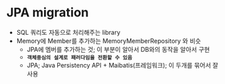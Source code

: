 <link href="../../githubCSS/style.css" rel="stylesheet">

# JPA migration

- SQL 쿼리도 자동으로 처리해주는 library
- Memory에 Member를 추가하는 MemoryMemberRepository 와 비슷
  - JPA에 멤버를 추가하는 것; 이 부분이 알아서 DB와의 동작을 알아서 구현
  - **`객체중심의 설계로 패러다임을 전환할 수 있음`**
  - JPA; Java Persistency API + Maibatis(프레임워크); 이 두개를 묶어서 잘 사용
